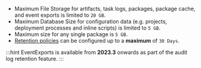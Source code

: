 - Maximum File Storage for artifacts, task logs, packages, package cache, and event exports is limited to `20 GB`.
- Maximum Database Size for configuration data (e.g. projects, deployment processes and inline scripts) is limited to `5 GB`.
- Maximum size for any single package is `5 GB`.
- [Retention policies](/docs/administration/retention-policies/index.md) can be configured up to a **maximum** of `30 Days`.

:::hint
EventExports is available from **2023.3** onwards as part of the audit log retention feature.
:::